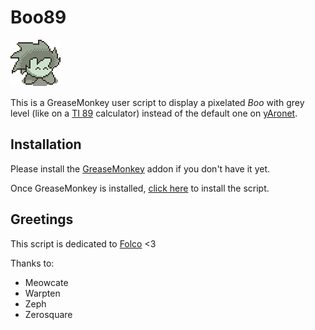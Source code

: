 Boo89
=====

![Boo89](src/boo89.png)

This is a GreaseMonkey user script to display a pixelated _Boo_ with grey level (like on a [TI 89](https://en.wikipedia.org/wiki/TI-89_series) calculator) instead of the default one on [yAronet](http://www.yaronet.com).

Installation
------------

Please install the [GreaseMonkey](https://addons.mozilla.org/fr/firefox/addon/greasemonkey/) addon if you don't have it yet.

Once GreaseMonkey is installed, [click here](../../raw/master/src/boo89.user.js) to install the script.

Greetings
---------

This script is dedicated to [Folco](https://github.com/Folcogh) <3

Thanks to:

- Meowcate
- Warpten
- Zeph
- Zerosquare
